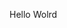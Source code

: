 Hello Wolrd


























































































































































































































































































































































































































































































































































































































































































































































































































































































































































































































































































































































































































































































































































































































































































































































































































































































































































































































































































































































































































































































































































































































































































































































































































































































































































































































































































































































































































































































































































































































































































































































































































































































































